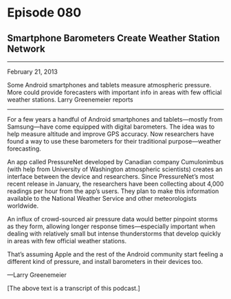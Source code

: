 # Episode 080

## Smartphone Barometers Create Weather Station Network

---

February 21, 2013

Some Android smartphones and tablets measure atmospheric pressure. More could provide forecasters with important info in areas with few official weather stations. Larry Greenemeier reports

---

For a few years a handful of Android smartphones and tablets—mostly from Samsung—have come equipped with digital barometers. The idea was to help measure altitude and improve GPS accuracy. Now researchers have found a way to use these barometers for their traditional purpose—weather forecasting.

An app called PressureNet developed by Canadian company Cumulonimbus (with help from University of Washington atmospheric scientists) creates an interface between the device and researchers. Since PressureNet’s most recent release in January, the researchers have been collecting about 4,000 readings per hour from the app’s users. They plan to make this information available to the National Weather Service and other meteorologists worldwide.

An influx of crowd-sourced air pressure data would better pinpoint storms as they form, allowing longer response times—especially important when dealing with relatively small but intense thunderstorms that develop quickly in areas with few official weather stations.

That’s assuming Apple and the rest of the Android community start feeling a different kind of pressure, and install barometers in their devices too.

—Larry Greenemeier

[The above text is a transcript of this podcast.]

